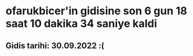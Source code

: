# ofarukbicer'in gidisine son 6 gun 18 saat 10 dakika 34 saniye kaldi

## Gidis tarihi: 30.09.2022 :(